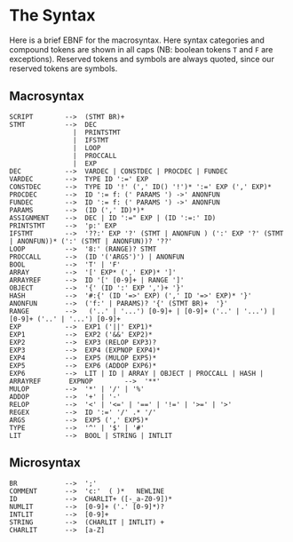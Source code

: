 The Syntax
==========

Here is a brief EBNF for the macrosyntax.  Here syntax categories and compound tokens are shown in all 
caps (NB: boolean tokens `T` and `F` are exceptions). Reserved tokens and symbols are always quoted, 
since our reserved tokens are symbols.  



Macrosyntax
-----------

    SCRIPT        -->  (STMT BR)+
    STMT          -->  DEC 
                    |  PRINTSTMT
                    |  IFSTMT
                    |  LOOP
                    |  PROCCALL
                    |  EXP
    DEC           -->  VARDEC | CONSTDEC | PROCDEC | FUNDEC
    VARDEC        -->  TYPE ID ':=' EXP 
    CONSTDEC      -->  TYPE ID '!' (',' ID() '!')* ':=' EXP (',' EXP)*
    PROCDEC       -->  ID ':= f: (' PARAMS ') ->' ANONFUN
    FUNDEC        -->  ID ':= f: (' PARAMS ') ->' ANONFUN
    PARAMS        -->  (ID (',' ID)*)*
    ASSIGNMENT    -->  DEC | ID ':=" EXP | (ID ':=:' ID)
    PRINTSTMT     -->  'p:' EXP
    IFSTMT        -->  '??:' EXP '?' (STMT | ANONFUN ) (':' EXP '?' (STMT | ANONFUN))* (':' (STMT | ANONFUN))? '??'
    LOOP          -->  '8:' (RANGE)? STMT
    PROCCALL      -->  (ID '('ARGS')') | ANONFUN
    BOOL          -->  'T' | 'F'
    ARRAY         -->  '[' EXP* (',' EXP)* ']'
    ARRAYREF      -->  ID '[' [0-9]+ | RANGE ']'
    OBJECT        -->  '{' (ID ':' EXP ',')+ '}'
    HASH          -->  '#:{' (ID '=>' EXP) (',' ID '=>' EXP)* '}'
    ANONFUN       -->  ('f:' | PARAMS)? '{' (STMT BR)+  '}'
    RANGE         -->   ('..' | '...') [0-9]+ | [0-9]+ ('..' | '...') | [0-9]+ ('..' | '...') [0-9]+
    EXP           -->  EXP1 ('||' EXP1)*
    EXP1          -->  EXP2 ('&&' EXP2)* 
    EXP2          -->  EXP3 (RELOP EXP3)?
    EXP3          -->  EXP4 (EXPNOP EXP4)*
    EXP4          -->  EXP5 (MULOP EXP5)*
    EXP5          -->  EXP6 (ADDOP EXP6)*
    EXP6          -->  LIT | ID | ARRAY | OBJECT | PROCCALL | HASH | ARRAYREF       EXPNOP        -->  '**'
    MULOP         -->  '*' | '/' | '%' 
    ADDOP         -->  '+' | '-'
    RELOP         -->  '<' | '<=' | '==' | '!=' | '>=' | '>' 
    REGEX         -->  ID ':=' '/' .* '/'
    ARGS          -->  EXP5 (',' EXP5)*
    TYPE          -->  '^' | '$' | '#' 
    LIT           -->  BOOL | STRING | INTLIT

    
    
Microsyntax
-----------

    BR            -->  ';'
    COMMENT       -->  'c:'  ( )*   NEWLINE
    ID            -->  CHARLIT+ ([-_a-Z0-9])*
    NUMLIT        -->  [0-9]+ ('.' [0-9]*)?
    INTLIT        -->  [0-9]+
    STRING        -->  (CHARLIT | INTLIT) +
    CHARLIT       -->  [a-Z]

